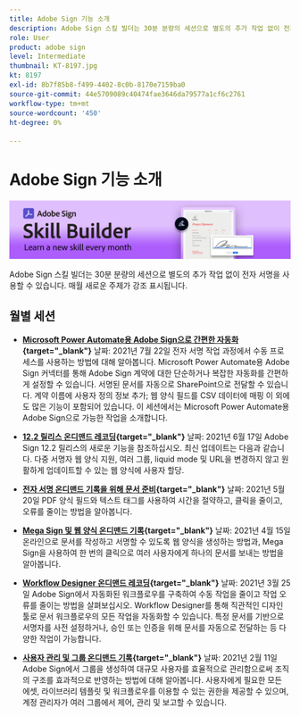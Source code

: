 ```yaml
---
title: Adobe Sign 기능 소개
description: Adobe Sign 스킬 빌더는 30분 분량의 세션으로 별도의 추가 작업 없이 전자 서명을 사용할 수 있습니다
role: User
product: adobe sign
level: Intermediate
thumbnail: KT-8197.jpg
kt: 8197
exl-id: 8b7f85b8-f499-4402-8c0b-8170e7159ba0
source-git-commit: 44e5709089c40474fae3646da79577a1cf6c2761
workflow-type: tm+mt
source-wordcount: '450'
ht-degree: 0%

---
```


# Adobe Sign 기능 소개

![스킬 빌더 배너](../assets/SB_Hero.png)

Adobe Sign 스킬 빌더는 30분 분량의 세션으로 별도의 추가 작업 없이 전자 서명을 사용할 수 있습니다. 매월 새로운 주제가 강조 표시됩니다.

## 월별 세션

* **[Microsoft Power Automate용 Adobe Sign으로 간편한 자동화](https://sign-skillbuilder-july.joinus.adobeevents.com/){target=&quot;_blank&quot;}**
날짜: 2021년 7월 22일 전자 서명 작업 과정에서 수동 프로세스를 사용하는 방법에 대해 알아봅니다. Microsoft Power Automate용 Adobe Sign 커넥터를 통해 Adobe Sign 계약에 대한 단순하거나 복잡한 자동화를 간편하게 설정할 수 있습니다. 서명된 문서를 자동으로 SharePoint으로 전달할 수 있습니다. 계약 이름에 사용자 정의 정보 추가; 웹 양식 필드를 CSV 데이터에 매핑 이 외에도 많은 기능이 포함되어 있습니다. 이 세션에서는 Microsoft Power Automate용 Adobe Sign으로 가능한 작업을 소개합니다.

* **[12.2 릴리스 온디맨드 레코딩](https://event.on24.com/wcc/r/3163201/07B1E175783B1F37248E7AE08091D6C6){target=&quot;_blank&quot;}**
날짜: 2021년 6월 17일 Adobe Sign 12.2 릴리스의 새로운 기능을 참조하십시오. 최신 업데이트는 다음과 같습니다. 다중 서명자 웹 양식 지원, 여러 그룹, liquid mode 및 URL을 변경하지 않고 원활하게 업데이트할 수 있는 웹 양식에 사용자 할당.

* **[전자 서명 온디맨드 기록을 위해 문서 준비](https://event.on24.com/wcc/r/3121756/E99C17996EB39D270728FC57D062F46B){target=&quot;_blank&quot;}**
날짜: 2021년 5월 20일 PDF 양식 필드와 텍스트 태그를 사용하여 시간을 절약하고, 클릭을 줄이고, 오류를 줄이는 방법을 알아봅니다.

* **[Mega Sign 및 웹 양식 온디맨드 기록](https://event.on24.com/wcc/r/3032025/7FF45B7F803724D32534FD1B0D610AD6){target=&quot;_blank&quot;}**
날짜: 2021년 4월 15일 온라인으로 문서를 작성하고 서명할 수 있도록 웹 양식을 생성하는 방법과, Mega Sign을 사용하여 한 번의 클릭으로 여러 사용자에게 하나의 문서를 보내는 방법을 알아봅니다.

* **[Workflow Designer 온디맨드 레코딩](https://event.on24.com/wcc/r/3031957/7D9B2B2431639F2D6B91449B932F6632){target=&quot;_blank&quot;}**
날짜: 2021년 3월 25일 Adobe Sign에서 자동화된 워크플로우를 구축하여 수동 작업을 줄이고 작업 오류를 줄이는 방법을 살펴보십시오. Workflow Designer를 통해 직관적인 디자인 툴로 문서 워크플로우의 모든 작업을 자동화할 수 있습니다. 특정 문서를 기반으로 서명자를 사전 설정하거나, 승인 또는 인증을 위해 문서를 자동으로 전달하는 등 다양한 작업이 가능합니다.

* **[사용자 관리 및 그룹 온디맨드 기록](https://event.on24.com/wcc/r/2954084/6EEDCD348E72E9C8E64F5B7E4ADB4642){target=&quot;_blank&quot;}**
날짜: 2021년 2월 11일 Adobe Sign에서 그룹을 생성하여 대규모 사용자를 효율적으로 관리함으로써 조직의 구조를 효과적으로 반영하는 방법에 대해 알아봅니다. 사용자에게 필요한 모든 에셋, 라이브러리 템플릿 및 워크플로우를 이용할 수 있는 권한을 제공할 수 있으며, 계정 관리자가 여러 그룹에서 제어, 관리 및 보고할 수 있습니다.